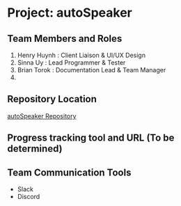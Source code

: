 # Project: autoSpeaker

## Team Members and Roles
<ol>
    <li>Henry Huynh : Client Liaison & UI/UX Design</li>
    <li>Sinna Uy : Lead Programmer & Tester</li>
    <li>Brian Torok : Documentation Lead & Team Manager</li>
    <li></li>    
</ol>

## Repository Location
[autoSpeaker Repository](https://github.com/soft-eng-practicum/autoSpeaker "autoSpeaker Repository")

## Progress tracking tool and URL (To be determined)

## Team Communication Tools
<ul>
    <li>Slack</li>
    <li>Discord</li>
</ul>